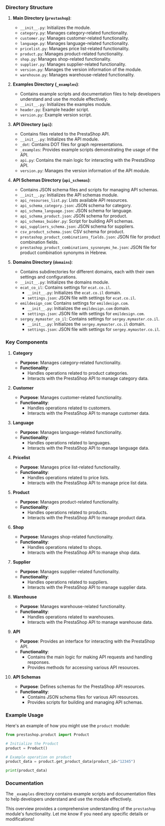 ### Directory Structure

1. **Main Directory (`prestashop`)**:
    - `__init__.py`: Initializes the module.
    - `category.py`: Manages category-related functionality.
    - `customer.py`: Manages customer-related functionality.
    - `language.py`: Manages language-related functionality.
    - `pricelist.py`: Manages price list-related functionality.
    - `product.py`: Manages product-related functionality.
    - `shop.py`: Manages shop-related functionality.
    - `supplier.py`: Manages supplier-related functionality.
    - `version.py`: Manages the version information of the module.
    - `warehouse.py`: Manages warehouse-related functionality.

2. **Examples Directory (`_examples`)**:
    - Contains example scripts and documentation files to help developers understand and use the module effectively.
    - `__init__.py`: Initializes the examples module.
    - `header.py`: Example header script.
    - `version.py`: Example version script.

3. **API Directory (`api`)**:
    - Contains files related to the PrestaShop API.
    - `__init__.py`: Initializes the API module.
    - `_dot`: Contains DOT files for graph representations.
    - `_examples`: Provides example scripts demonstrating the usage of the API.
    - `api.py`: Contains the main logic for interacting with the PrestaShop API.
    - `version.py`: Manages the version information of the API module.

4. **API Schemas Directory (`api_schemas`)**:
    - Contains JSON schema files and scripts for managing API schemas.
    - `__init__.py`: Initializes the API schemas module.
    - `api_resourses_list.py`: Lists available API resources.
    - `api_schema_category.json`: JSON schema for category.
    - `api_schema_language.json`: JSON schema for language.
    - `api_schema_product.json`: JSON schema for product.
    - `api_schemas_buider.py`: Script for building API schemas.
    - `api_suppliers_schema.json`: JSON schema for suppliers.
    - `csv_product_schema.json`: CSV schema for product.
    - `prestashop_product_combinations_fields.json`: JSON file for product combination fields.
    - `prestashop_product_combinations_sysnonyms_he.json`: JSON file for product combination synonyms in Hebrew.

5. **Domains Directory (`domains`)**:
    - Contains subdirectories for different domains, each with their own settings and configurations.
    - `__init__.py`: Initializes the domains module.
    - `ecat_co_il`: Contains settings for `ecat.co.il`.
        - `__init__.py`: Initializes the `ecat.co.il` domain.
        - `settings.json`: JSON file with settings for `ecat.co.il`.
    - `emildesign_com`: Contains settings for `emildesign.com`.
        - `__init__.py`: Initializes the `emildesign.com` domain.
        - `settings.json`: JSON file with settings for `emildesign.com`.
    - `sergey_mymaster_co_il`: Contains settings for `sergey.mymaster.co.il`.
        - `__init__.py`: Initializes the `sergey.mymaster.co.il` domain.
        - `settings.json`: JSON file with settings for `sergey.mymaster.co.il`.

### Key Components

1. **Category**
    - **Purpose**: Manages category-related functionality.
    - **Functionality**: 
        - Handles operations related to product categories.
        - Interacts with the PrestaShop API to manage category data.

2. **Customer**
    - **Purpose**: Manages customer-related functionality.
    - **Functionality**: 
        - Handles operations related to customers.
        - Interacts with the PrestaShop API to manage customer data.

3. **Language**
    - **Purpose**: Manages language-related functionality.
    - **Functionality**: 
        - Handles operations related to languages.
        - Interacts with the PrestaShop API to manage language data.

4. **Pricelist**
    - **Purpose**: Manages price list-related functionality.
    - **Functionality**: 
        - Handles operations related to price lists.
        - Interacts with the PrestaShop API to manage price list data.

5. **Product**
    - **Purpose**: Manages product-related functionality.
    - **Functionality**: 
        - Handles operations related to products.
        - Interacts with the PrestaShop API to manage product data.

6. **Shop**
    - **Purpose**: Manages shop-related functionality.
    - **Functionality**: 
        - Handles operations related to shops.
        - Interacts with the PrestaShop API to manage shop data.

7. **Supplier**
    - **Purpose**: Manages supplier-related functionality.
    - **Functionality**: 
        - Handles operations related to suppliers.
        - Interacts with the PrestaShop API to manage supplier data.

8. **Warehouse**
    - **Purpose**: Manages warehouse-related functionality.
    - **Functionality**: 
        - Handles operations related to warehouses.
        - Interacts with the PrestaShop API to manage warehouse data.

9. **API**
    - **Purpose**: Provides an interface for interacting with the PrestaShop API.
    - **Functionality**: 
        - Contains the main logic for making API requests and handling responses.
        - Provides methods for accessing various API resources.

10. **API Schemas**
    - **Purpose**: Defines schemas for the PrestaShop API resources.
    - **Functionality**: 
        - Contains JSON schema files for various API resources.
        - Provides scripts for building and managing API schemas.

### Example Usage

Here's an example of how you might use the `product` module:

```python
from prestashop.product import Product

# Initialize the Product
product = Product()

# Example operation on product
product_data = product.get_product_data(product_id="12345")

print(product_data)
```

### Documentation

The `_examples` directory contains example scripts and documentation files to help developers understand and use the module effectively.

This overview provides a comprehensive understanding of the `prestashop` module's functionality. Let me know if you need any specific details or modifications!